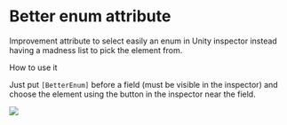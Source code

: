 # Better enum attribute
Improvement attribute to select easily an enum in Unity inspector instead having a madness list to pick the element from.

<t3>How to use it</h3>
<p>Just put <code>[BetterEnum]</code> before a field (must be visible in the inspector) and choose the element using the button in the inspector near the field.</p>
<img src="https://user-images.githubusercontent.com/60183477/226626120-62a9172b-3cba-4042-94e1-8becd81ab179.png"</img>
